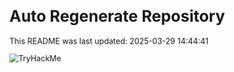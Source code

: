 # Auto Regenerate Repository

This README was last updated: 2025-03-29 14:44:41

 ![TryHackMe](https://tryhackme.com/badge/533634)